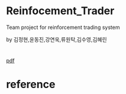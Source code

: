 # Reinfocement_Trader
Team project for reinforcement trading system

by 김정현,윤동진,강연욱,류원탁,김수영,김혜린 

#

#

[pdf](https://github.com/RRoundTable/Reinfocement_Trader/blob/master/pdf/reinforcement_trader.pdf)

# reference 

